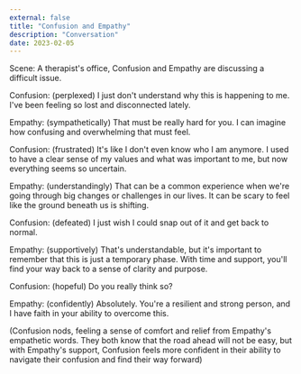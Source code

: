 ```yaml
---
external: false
title: "Confusion and Empathy"
description: "Conversation"
date: 2023-02-05
---
```


Scene: A therapist's office, Confusion and Empathy are discussing a difficult issue.

Confusion: (perplexed) I just don't understand why this is happening to me. I've been feeling so lost and disconnected lately.

Empathy: (sympathetically) That must be really hard for you. I can imagine how confusing and overwhelming that must feel.

Confusion: (frustrated) It's like I don't even know who I am anymore. I used to have a clear sense of my values and what was important to me, but now everything seems so uncertain.

Empathy: (understandingly) That can be a common experience when we're going through big changes or challenges in our lives. It can be scary to feel like the ground beneath us is shifting.

Confusion: (defeated) I just wish I could snap out of it and get back to normal.

Empathy: (supportively) That's understandable, but it's important to remember that this is just a temporary phase. With time and support, you'll find your way back to a sense of clarity and purpose.

Confusion: (hopeful) Do you really think so?

Empathy: (confidently) Absolutely. You're a resilient and strong person, and I have faith in your ability to overcome this.

(Confusion nods, feeling a sense of comfort and relief from Empathy's empathetic words. They both know that the road ahead will not be easy, but with Empathy's support, Confusion feels more confident in their ability to navigate their confusion and find their way forward)

